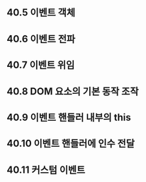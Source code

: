 
## 40.5 이벤트 객체

## 40.6 이벤트 전파

## 40.7 이벤트 위임

## 40.8 DOM 요소의 기본 동작 조작

## 40.9 이벤트 핸들러 내부의 this

## 40.10 이벤트 핸들러에 인수 전달

## 40.11 커스텀 이벤트
